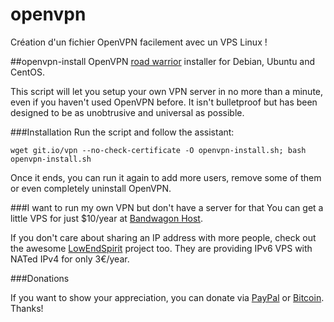 # openvpn
Création d'un fichier OpenVPN facilement avec un VPS Linux !

##openvpn-install
OpenVPN [road warrior](http://en.wikipedia.org/wiki/Road_warrior_%28computing%29) installer for Debian, Ubuntu and CentOS.

This script will let you setup your own VPN server in no more than a minute, even if you haven't used OpenVPN before. It isn't bulletproof but has been designed to be as unobtrusive and universal as possible.

###Installation
Run the script and follow the assistant:

`wget git.io/vpn --no-check-certificate -O openvpn-install.sh; bash openvpn-install.sh`

Once it ends, you can run it again to add more users, remove some of them or even completely uninstall OpenVPN.

###I want to run my own VPN but don't have a server for that
You can get a little VPS for just $10/year at [Bandwagon Host](https://bandwagonhost.com/aff.php?aff=575&pid=22).

If you don't care about sharing an IP address with more people, check out the awesome [LowEndSpirit](http://lowendspirit.com/) project too. They are providing IPv6 VPS with NATed IPv4 for only 3€/year.

###Donations

If you want to show your appreciation, you can donate via [PayPal](https://www.paypal.com/cgi-bin/webscr?cmd=_s-xclick&hosted_button_id=VBAYDL34Z7J6L) or [Bitcoin](https://www.coinbase.com/Nyr). Thanks!
